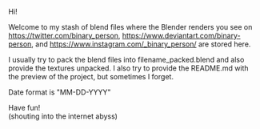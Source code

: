 Hi!

Welcome to my stash of blend files where the Blender renders you see on https://twitter.com/binary_person, https://www.deviantart.com/binary-person, and https://www.instagram.com/_binary_person/ are stored here.

I usually try to pack the blend files into filename_packed.blend and also provide the textures unpacked. I also try to provide the README.md with the preview of the project, but sometimes I forget.

Date format is "MM-DD-YYYY"

Have fun!<br>
(shouting into the internet abyss)
